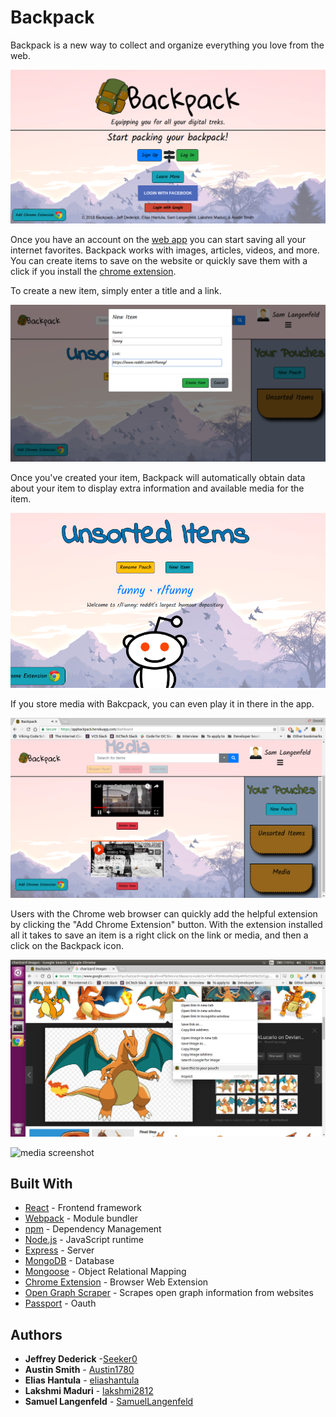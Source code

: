 # Backpack

Backpack is a new way to collect and organize everything you love from the web.

![welcome screenshot](https://github.com/Seeker0/Backpack/blob/master/public/welcome_screenshot.png)

Once you have an account on the [web app](https://appbackpack.herokuapp.com) you can start saving all your internet favorites. Backpack works with images, articles, videos, and more. You can create items to save on the website or quickly save them with a click if you install the [chrome extension](https://chrome.google.com/webstore/detail/backpack/kbihpnahoklibdejjmnjndkidaklefgj).

To create a new item, simply enter a title and a link.

![item creation screenshot](https://github.com/Seeker0/Backpack/blob/master/public/item_creation.png)

Once you've created your item, Backpack will automatically obtain data about your item to display extra information and available media for the item.

![item display screenshot](https://github.com/Seeker0/Backpack/blob/master/public/item_display.png)

If you store media with Bakcpack, you can even play it in there in the app.

![media screenshot](https://github.com/Seeker0/Backpack/blob/master/public/media.png)

Users with the Chrome web browser can quickly add the helpful extension by clicking the "Add Chrome Extension" button. With the extension installed all it takes to save an item is a right click on the link or media, and then a click on the Backpack icon.

![media screenshot](https://github.com/Seeker0/Backpack/blob/master/public/use_extension.png)

![media screenshot](hhttps://github.com/Seeker0/Backpack/blob/master/public/extension_works.png)

## Built With

* [React](https://reactjs.org/) - Frontend framework
* [Webpack](https://webpack.js.org/) - Module bundler
* [npm](https://www.npmjs.com/) - Dependency Management
* [Node.js](https://nodejs.org/en/) - JavaScript runtime
* [Express](https://expressjs.com/) - Server
* [MongoDB](https://www.mongodb.com/) - Database
* [Mongoose](http://mongoosejs.com/) - Object Relational Mapping
* [Chrome Extension](https://developer.chrome.com/extensions) - Browser Web Extension
* [Open Graph Scraper](https://github.com/jshemas/openGraphScraper) - Scrapes open graph information from websites
* [Passport](http://www.passportjs.org/) - Oauth

## Authors

* **Jeffrey Dederick** -[Seeker0](https://github.com/Seeker0)
* **Austin Smith** - [Austin1780](https://github.com/Austin1780)
* **Elias Hantula** - [eliashantula](https://github.com/eliashantula)
* **Lakshmi Maduri** - [lakshmi2812](https://github.com/lakshmi2812)
* **Samuel Langenfeld** - [SamuelLangenfeld](https://github.com/SamuelLangenfeld)
